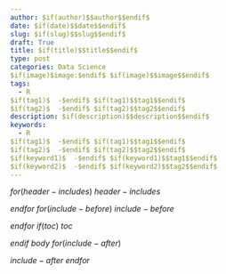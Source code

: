```yaml
---
author: $if(author)$$author$$endif$
date: $if(date)$$date$$endif$
slug: $if(slug)$$slug$$endif$
draft: True
title: $if(title)$$title$$endif$
type: post
categories: Data Science
$if(image)$image:$endif$ $if(image)$$image$$endif$
tags: 
  - R
$if(tag1)$  -$endif$ $if(tag1)$$tag1$$endif$
$if(tag2)$  -$endif$ $if(tag2)$$tag2$$endif$
description: $if(description)$$description$$endif$
keywords:
  - R
$if(tag1)$  -$endif$ $if(tag1)$$tag1$$endif$
$if(tag2)$  -$endif$ $if(tag2)$$tag2$$endif$
$if(keyword1)$  -$endif$ $if(keyword1)$$tag1$$endif$
$if(keyword2)$  -$endif$ $if(keyword2)$$tag2$$endif$
---
```

$for(header-includes)$
$header-includes$

$endfor$
$for(include-before)$
$include-before$

$endfor$
$if(toc)$
$toc$

$endif$
$body$
$for(include-after)$

$include-after$
$endfor$